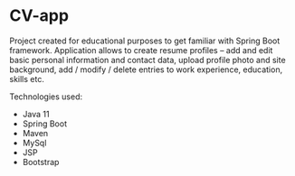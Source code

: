 # CV-app

Project created for educational purposes to get familiar with Spring Boot framework. Application allows to create resume profiles – add and edit basic personal information and contact data, upload profile photo and site background, add / modify / delete entries to work experience, education, skills etc.   

Technologies used:
- Java 11
- Spring Boot
- Maven
- MySql
- JSP
- Bootstrap
